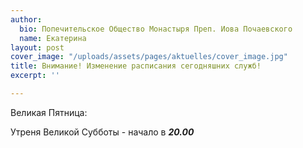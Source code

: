 ```yaml
---
author:
  bio: Попечительское Общество Монастыря Преп. Иова Почаевского
  name: Екатерина
layout: post
cover_image: "/uploads/assets/pages/aktuelles/cover_image.jpg"
title: Внимание! Изменение расписания сегодняшних служб!
excerpt: ''

---
```


Великая Пятница: 

Утреня Великой Субботы - начало в **_20.00_**  
